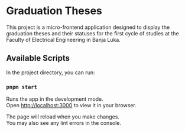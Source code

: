 # Graduation Theses

This project is a micro-frontend application designed to display the graduation theses and their statuses for the first cycle of studies at the Faculty of Electrical Engineering in Banja Luka.

## Available Scripts

In the project directory, you can run:

### `pnpm start`

Runs the app in the development mode.\
Open [http://localhost:3000](http://localhost:3000) to view it in your browser.

The page will reload when you make changes.\
You may also see any lint errors in the console.
